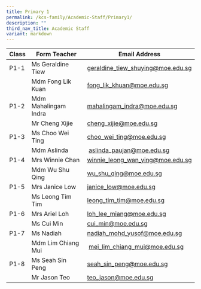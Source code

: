```yaml
---
title: Primary 1
permalink: /kcs-family/Academic-Staff/Primary1/
description: ""
third_nav_title: Academic Staff
variant: markdown
---
```

| Class | Form Teacher | Email Address |
| -------- | -------- | -------- |
| P1-1     | Ms Geraldine Tiew | geraldine_tiew_shuying@moe.edu.sg  |
|      | Mdm Fong Lik Kuan     | fong_lik_khuan@moe.edu.sg   |
| P1-2     | Mdm Mahalingam Indra   | mahalingam_indra@moe.edu.sg   |
|      | Mr Cheng Xijie     |  cheng_xijie@moe.edu.sg   |
| P1-3     | Ms Choo Wei Ting     | choo_wei_ting@moe.edu.sg   |
|      | Mdm Aslinda    |  aslinda_paujan@moe.edu.sg   |
| P1-4     | Mrs Winnie Chan     | winnie_leong_wan_ying@moe.edu.sg     |
|      | Mdm Wu Shu Qing    | wu_shu_qing@moe.edu.sg     |
| P1-5     | Mrs Janice Low     | janice_low@moe.edu.sg     |
|     | Ms Leong Tim Tim     | leong_tim_tim@moe.edu.sg     |
| P1-6     | Mrs Ariel Loh    | loh_lee_miang@moe.edu.sg   |
|      | Ms Cui Min    | cui_min@moe.edu.sg    |
| P1-7     | Ms Nadiah    | nadiah_mohd_yusof@moe.edu.sg     |
|      | Mdm Lim Chiang Mui     |   mei_lim_chiang_mui@moe.edu.sg    |
| P1-8     | Ms Seah Sin Peng     | seah_sin_peng@moe.edu.sg     |
|      | Mr Jason Teo     |   teo_jason@moe.edu.sg   |